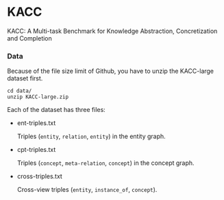# KACC
KACC: A Multi-task Benchmark for Knowledge Abstraction, Concretization and Completion


### Data 

Because of the file size limit of Github, you have to unzip the KACC-large dataset first.

```
cd data/
unzip KACC-large.zip
```

Each of the dataset has three files:

- ent-triples.txt 

	Triples (`entity`, `relation`, `entity`) in the entity graph.

- cpt-triples.txt 

	Triples (`concept`, `meta-relation`, `concept`) in the concept graph.

- cross-triples.txt 

	Cross-view triples (`entity`, `instance_of`, `concept`).
